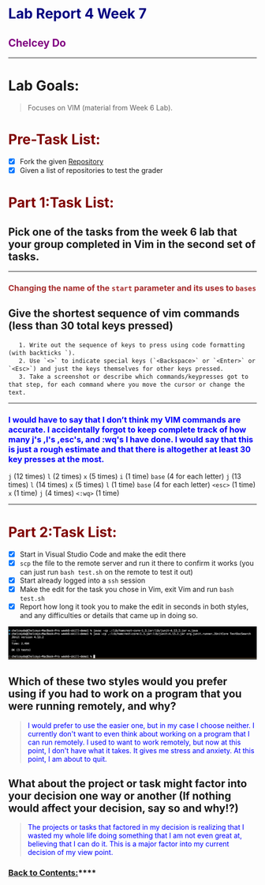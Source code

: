 # <span style="color:navy"> **Lab Report 4 Week 7**</span>
## <span style="color:purple"> **Chelcey Do**</span>
---

# <span style="color:fuschia"> **Lab Goals:**</span>
> Focuses on VIM (material from Week 6 Lab).

# <span style="color:maroon"> **Pre-Task List:**</span>
- [x] Fork the given [Repository](https://github.com/ucsd-cse15l-f22/list-examples-grader)
- [x] Given a list of repositories to test the grader

# <span style="color:maroon"> **Part 1:Task List:**</span>

## Pick one of the tasks from the week 6 lab that your group completed in Vim in the second set of tasks.
---
### <span style="color:brown"> Changing the name of the `start` parameter and its uses to `bases`</span>
   
## Give the shortest sequence of vim commands (less than 30 total keys pressed)
       1. Write out the sequence of keys to press using code formatting (with backticks `). 
       2. Use `<>` to indicate special keys (`<Backspace>` or `<Enter>` or `<Esc>`) and just the keys themselves for other keys pressed. 
       3. Take a screenshot or describe which commands/keypresses got to that step, for each command where you move the cursor or change the text. 
---
###  <span style="color:blue"> I would have to say that I don’t think my VIM commands are accurate. I accidentally forgot to keep complete track of how many j's ,l's ,esc's, and :wq's I have done.  I would say that this is just a rough estimate and that there is altogether at least 30 key presses at the most.</span>

`j` (12 times)
`l` (2 times)
`x` (5 times)
`i` (1 time)
`base` (4 for each letter) 
`j` (13 times)
`l` (14 times)
`x` (5 times)
`l` (1 time)
`base` (4 for each letter)
`<esc>` (1 time)
`x` (1 time)
`j` (4 times)
`<:wq>` (1 time) 
   

--- 
 
      
# <span style="color:maroon"> **Part 2:Task List:**</span>
- [x] Start in Visual Studio Code and make the edit there 
- [x] `scp` the file to the remote server and run it there to confirm it works (you can just run `bash test.sh` on the remote to test it out)
- [x] Start already logged into a `ssh` session
- [x] Make the edit for the task you chose in Vim, exit Vim and run `bash test.sh`
- [x] Report how long it took you to make the edit in seconds in both styles, and any difficulties or details that came up in doing so. 

![Image](l4w7.jpg)

## Which of these two styles would you prefer using if you had to work on a program that you were running remotely, and why?
> <span style="color:blue"> I would prefer to use the easier one, but in my case I choose neither. I currently don't want to even think about working on a program that I can run remotely. I used to want to work remotely, but now at this point, I don't have what it takes. It gives me stress and anxiety. At this point, I am about to quit.</span>

## What about the project or task might factor into your decision one way or another (If nothing would affect your decision, say so and why!?) 
> <span style="color:blue"> The projects or tasks that factored in my decision is realizing that I wasted my whole life doing something that I am not even great at, believing that I can do it. This is a major factor into my current decision of my view point.  </span>





### [Back to Contents:](https://chelcey.github.io/cse11-lab-reports/)****
